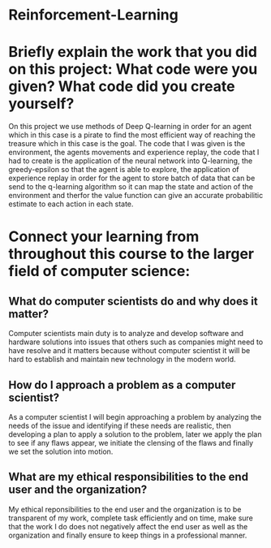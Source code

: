 # Reinforcement-Learning

# Briefly explain the work that you did on this project: What code were you given? What code did you create yourself?

On this project we use methods of Deep Q-learning in order for an agent which in this case is a pirate to find the most efficient way of reaching the treasure which in this case is the goal. The code that I was given is the environment, the agents movements and experience replay, the code that I had to create is the application of the neural network into Q-learning, the greedy-epsilon so that the agent is able to explore, the application of experience replay in order for the agent to store batch of data that can be send to the q-learning algorithm so it can map the state and action of the environment and therfor the value function can give an accurate probabilitic estimate to each action in each state.

# Connect your learning from throughout this course to the larger field of computer science:
## What do computer scientists do and why does it matter?

Computer scientists main duty is to analyze and develop software and hardware solutions into issues that others such as companies might need to have resolve and it matters because without computer scientist it will be hard to establish and maintain new technology in the modern world.

## How do I approach a problem as a computer scientist?
As a computer scientist I will begin approaching a problem by analyzing the needs of the issue and identifying if these needs are realistic, then developing a plan to apply a solution to the problem, later we apply the plan to see if any flaws appear, we initiate the clensing of the flaws and finally we set the solution into motion.

## What are my ethical responsibilities to the end user and the organization?
My ethical reponsibilities to the end user and the organization is to be transparent of my work, complete task efficiently and on time, make sure that the work I do does not negatively affect the end user as well as the organization and finally ensure to keep things in a professional manner.
